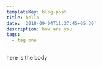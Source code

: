 ```yaml
---
templateKey: blog-post
title: hello
date: '2018-09-04T11:37:45+05:30'
description: how are you
tags:
  - tag one
---
```

here is the body
